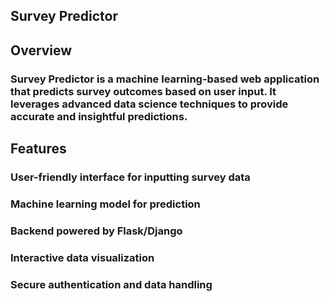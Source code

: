 ## Survey Predictor

## Overview

### Survey Predictor is a machine learning-based web application that predicts survey outcomes based on user input. It leverages advanced data science techniques to provide accurate and insightful predictions.

## Features

### User-friendly interface for inputting survey data

### Machine learning model for prediction

### Backend powered by Flask/Django

### Interactive data visualization

### Secure authentication and data handling
